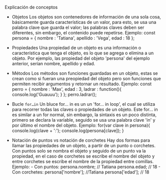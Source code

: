 Explicación de conceptos

* Objetos
    Los objetos son contenedores de información de una sola cosa, básicamente guarda características de un valor, para esto, se usa una palabra clave que guarda el valor; las palabras claves deben ser diferentes, sin embargo, el contenido puede repetirse.
        Ejemplo:
        const persona = {
            nombre : 'Tatiana',
            apellido : 'Vega',
            edad : 18
        };

* Propiedades
    Una propiedad de un objeto es una información o característica que tenga el objeto, es lo que se agrega o elimina a un objeto. Por ejemplo, las propiedad del objeto 'persona' del ejemplo anterior, serían nombre, apellido y edad.

* Métodos
    Los métodos son funciones guardadas en un objeto, estas se crean como si fueran una preopiedad del objeto pero son funciones que permiten recibir argumentos y retornar un resultado.
        Ejemplo:
        const perro = {
            nombre : 'Max',
            edad : 3,
            ladrar : function(){
                console.log('Guauuu');
            }
        }; 
        perro.ladrar();

* Bucle `for…in`
    Un bluce for... in es un un 'for... in loop', el cual se utiliza para recorrer todas las claves o propiedades de un objeto. Este for... in es similar a un for normal, sin embargo, la sintaxis es un poco distinta, primero se declara la variable, seguido se usa una palabra clave 'in' y por último el nombre del objeto.
        Ejemplo:
        for(var clave in persona){
            console.log(clave + ':');
            console.log(persona[clave]);
        }

* Notación de puntos vs notación de corchetes
    Hay dos formas para llamar las propiedades de un objeto, a partir de un punto o corchetes. Con puntos solo se nombra el objeto y seguido de un punto va la propiedad, en el caso de corchetes se escribe el nombre del objeto y entre corchetes se escribe el nombre de la propiedad entre comillas.
        Ejemplo:
        - Con puntos:
        persona.nombre; // Tatiana
        persona.edad;   // 18
        - Con corchetes:
        persona['nombre']; //Tatiana
        persona['edad'];   // 18